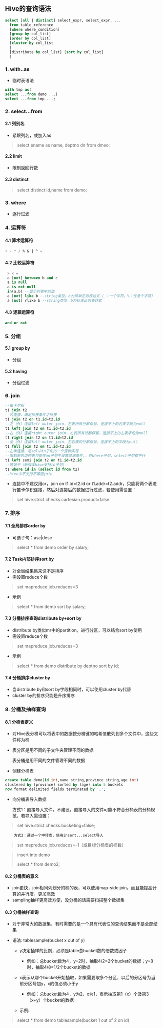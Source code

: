 ## **Hive的查询语法**

```sql
select [all | distinct] select_expr, select_expr, ...
  from table_reference
  [where where_condition]
  [group by col_list]
  [order by col_list]
  [cluster by col_list
  |
  [distribute by col_list] [sort by col_list]
  ]
```

### 1. with..as

- 临时表语法

```sql
with tmp as(
select ...from demo ...)
select ...from tmp ...;
```

### 2. select...from

#### 2.1 列别名

- 紧跟列名，或加入as

> select ename as name, deptno dn from dmeo;

#### 2.2 limit

- 限制返回行数

#### 2.3 distinct

> select distinct id,name from demo;

### 3. where

- 逐行过滤

### 4. 运算符

#### 4.1 算术运算符

```sql
+ - * / % & | ^ ~
```

#### 4.2 比较运算符

```sql
 > < =
 a [not] between b and c
 a is null
 a is not null
 in(a,b) --显示列表中的值
 a [not] like b --string类型，b为简单正则表达式（_：一个字符，%：任意个字符）
 a [not] rlike b --string类型，b为标准正则表达式
```

#### 4.3 逻辑运算符

```sql
and or not
```

### 5. 分组

#### 5.1 group by

- 分组

#### 5.2 having

- 分组过滤

### 6. join

```sql
--笛卡尔积
t1 join t2
--内连接，满足拼接条件才拼接
t1 join t2 on t1.id=t2.id
--左（外）连接left outer join，左表所有行都保留，连接不上的右表字段为null
t1 left join t2 on t1.id=t2.id
--右（外）连接right outer join，右表所有行都保留，连接不上的左表字段为null
t1 right join t2 on t1.id=t2.id
--全（外）连接full outer join，左右表的行都保留，连接不上的字段为null
t1 full join t2 on t1.id=t2.id
--左半连接，是sql中in子句的一个变种实现
--限制是右边的表只能在on子句中设置过滤条件,，在where子句，select子句都不行
t1 left semi join t2 on t1.id=t2.id
--等效于（新版本hive支持in子句）
t1 where id in (select id from t2)
--hive中不支持不等值join
```

- 连接中不建议用or，join on t1.id=t2.id or t1.addr=t2.addr，只能将两个表进行笛卡尔积连接，然后对连接后的数据进行过滤，若使用需设置：

> set hive.strict.checks.cartesian.product=false

### 7. 排序

#### 7.1 全局排序order by

- 可选子句：asc|desc

> select * from demo order by salary;

#### 7.2 Task内部排序sort by

- 对全局结果集来说不是排序
- 需设置reduce个数

> set mapreduce.job.reduces=3

- 示例

> select * from demo sort by salary;

#### 7.3 分桶排序查询distribute by+sort by

- distribute by类似mr中的partition，进行分区，可以结合sort by使用
- 需设置reduce个数

> set mapreduce.job.reduces=3

- 示例

> select * from demo distribute by deptno sort by id;

#### 7.4 分桶排序cluster by

- 当distribute by和sort by字段相同时，可以使用cluster by代替
- cluster by的排序只能是升序排序

### 8. 分桶及抽样查询

#### 8.1 分桶表定义

- 对Hive表分桶可以将表中的数据按分桶键的哈希值散列到多个文件中，这些文件称为桶

- 表分区是用不同的子文件夹管理不同的数据

  表分桶是用不同的文件管理不同的数据

- 创建分桶表

```sql
create table demo(id int,name string,province string,age int)
clustered by (province) sorted by (age) into 5 buckets
row format delimited fields terminated by ',';
```

- 向分桶表导入数据

  方式1：直接导入文件，不建议，直接导入的文件可能不符合分桶表的分桶规范，若导入需设置：

> set hive.strict.checks.bucketing=false;

		方式2：通过一个中转表，使用insert...select导入

> set mapreduce.job.reduces=-1（或目标分桶表的桶数）

> insert into demo
>
> select * from demo2;

#### 8.2 分桶表的意义

- join更快，join相同列划分的桶的表，可以使用map-side join，而且能提高计算的并行度，更加高效
- sampling抽样更高效方便，没分桶的话需要扫描整个数据集

#### 8.3 分桶抽样查询

- 对于非常大的数据集，有时需要的是一个具有代表性的查询结果而不是全部结果

- 语法: tablesample(bucket x out of y)

  - y决定抽样的比例，必须是table总bucket数的倍数或因子
    - 例如：总bucket数为4，y=2时，抽取4/2=2个bucket的数据；y=8时，抽取4/8=1/2个bucket的数据

  - x表示从哪个bucket开始抽取，如果需要取多个分区，以后的分区号为当前分区号加y，x的值必须小于y
    - 例如：总bucket数为4，y为2，x为1，表示抽取第1（x）个及第3（x+y）个bucket的数据
  - 示例:

> select * from demo tablesample(bucket 1 out of 2 on id)